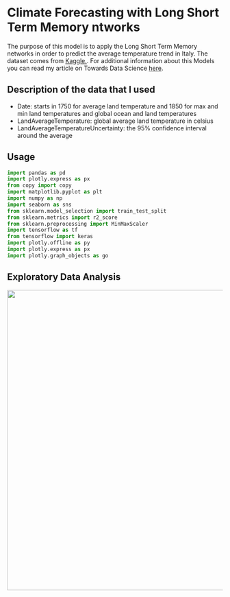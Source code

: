# Climate Forecasting with Long Short Term Memory ntworks

The purpose of this model is to apply the Long Short Term Memory networks in order to predict the average temperature trend in Italy. The dataset comes from [Kaggle.](https://www.kaggle.com/berkeleyearth/climate-change-earth-surface-temperature-data). For additional information about this Models you can read my article on Towards Data Science [here]().

## Description of the data that I used

- Date: starts in 1750 for average land temperature and 1850 for max and min land temperatures and global ocean and land temperatures
- LandAverageTemperature: global average land temperature in celsius
- LandAverageTemperatureUncertainty: the 95% confidence interval around the average

## Usage
```python
import pandas as pd
import plotly.express as px
from copy import copy
import matplotlib.pyplot as plt
import numpy as np
import seaborn as sns
from sklearn.model_selection import train_test_split
from sklearn.metrics import r2_score
from sklearn.preprocessing import MinMaxScaler
import tensorflow as tf
from tensorflow import keras
import plotly.offline as py
import plotly.express as px
import plotly.graph_objects as go
```

## Exploratory Data Analysis

<img src="https://media.giphy.com/media/fmfeu7MeFKwsQsJ56J/giphy.gif" width="700">
